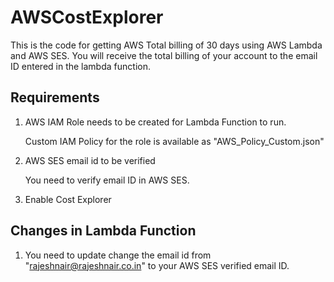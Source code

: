 # AWSCostExplorer

This is the code for getting AWS Total billing of 30 days using AWS Lambda and AWS SES. You will receive the total billing of your account to the email ID entered in the lambda function.


Requirements
-----------


1. AWS IAM Role needs to be created for Lambda Function to run.

    Custom IAM Policy for the role is available as "AWS_Policy_Custom.json"

2. AWS SES email id to be verified

    You need to verify email ID in AWS SES.

3. Enable Cost Explorer

Changes in Lambda Function
------------------


1. You need to update change the email id from "rajeshnair@rajeshnair.co.in" to your AWS SES verified email ID.

